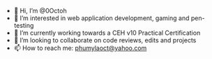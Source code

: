 - 👋 Hi, I’m @0Octoh
- 👀 I’m interested in web application development, gaming and pen-testing
- 🌱 I’m currently working towards a CEH v10 Practical Certification
- 💞️ I’m looking to collaborate on code reviews, edits and projects
- 📫 How to reach me: phumylaoct@yahoo.com

<!---
0Octoh/0Octoh is a ✨ special ✨ repository because its `README.md` (this file) appears on your GitHub profile.
You can click the Preview link to take a look at your changes.
--->
